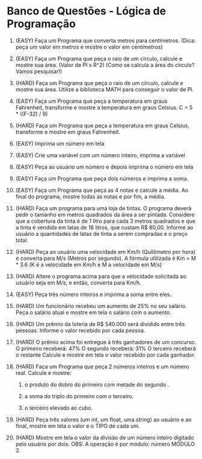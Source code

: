 # Banco de Questões - Lógica de Programação

1. (EASY) Faça um Programa que converta metros
   para centímetros.
   (Dica: peça um valor em metros
   e mostre o valor em centímetros)

2. (EASY) Faça um Programa que peça 
   o raio de um círculo, 
   calcule 
   e mostre sua área. (Valor de PI x R^2)
   (Como se calcula a área do círculo? 
   Vamos pesquisar!)

3. (HARD) Faça um Programa que peça 
   o raio de um círculo, 
   calcule 
   e mostre sua área. Utilize a biblioteca MATH para conseguir o valor de PI.

4. (EASY) Faça um Programa que peça a temperatura em graus Fahrenheit, transforme e mostre a temperatura em graus Celsius.
   C = 5 * ((F-32) / 9)

5. (HARD) Faça um Programa que peça a temperatura em graus Celsius, transforme e mostre em graus Fahrenheit.

6. (EASY) Imprima um número em tela

7. (EASY) Crie uma variável com um número inteiro,
   imprima a variável

8. (EASY) Peça ao usuário um número e depois imprima o número em tela

9. (EASY) Faça um Programa que peça dois números e imprima a soma.

10. (EASY) Faça um Programa que peça as 4 notas e calcule a média. Ao final do programa, mostre todas as notas e por fim, a média.

11. (HARD) Faça um programa para uma loja de tintas. O programa deverá pedir o tamanho em metros quadrados da área a ser pintada. Considere que a cobertura da tinta é de 1 litro para cada 3 metros quadrados e que a tinta é vendida em latas de 18 litros, que custam R$ 80,00. Informe ao usuário a quantidades de latas de tinta a serem compradas e o preço total.

12. (HARD) Peça ao usuário uma velocidade em Km/h (Quilômetro por hora) e converta para M/s (Metros por segundo).
    A fórmula utilizada é Km = M * 3.6 (K é a velocidade em Km/h e M a velocidade em M/s)

13. (HARD) Altere o programa acima para que a velocidade solicitada ao usuário seja em M/s, e então, converta para Km/h.

14. (EASY) Peça três número inteiros e imprima a soma entre eles.

15. (HARD) Um funcionário recebeu um aumento de 25% no seu salário. Peça o salário atual e mostre em tela o salário com o aumento.

16. (HARD) Um prêmio da loteria de R$ 540.000 será dividido entre três pessoas. Informe o valor recebido por cada pessoa.

17. (HARD) O prêmio acima foi entregue à três ganhadores de um concurso.
    O primeiro receberá: 47%
    O segundo receberá: 31%
    O terceiro receberá o restante
    Calcule e mostre em tela o valor recebido por cada ganhador.

18. (HARD) Faça um Programa que peça 2 números inteiros e um número real. Calcule e mostre:

    1) o produto do dobro do primeiro com metade do segundo .

    2) a soma do triplo do primeiro com o terceiro.

    3) o terceiro elevado ao cubo.

19. (HARD) Peça três valores (um int, um float, uma string) ao usuário e ao final, mostre em tela o valor e o TIPO de cada um.  

20. (HARD) Mostre em tela o valor da divisão de um número inteiro digitado pelo usuário por dois. OBS: A operação é por módulo: número MÓDULO 2.